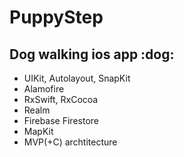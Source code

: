 # PuppyStep

<h2>Dog walking ios app :dog:</h2>

* UIKit, Autolayout, SnapKit
* Alamofire
* RxSwift, RxCocoa
* Realm
* Firebase Firestore
* MapKit
* MVP(+C) archtitecture
